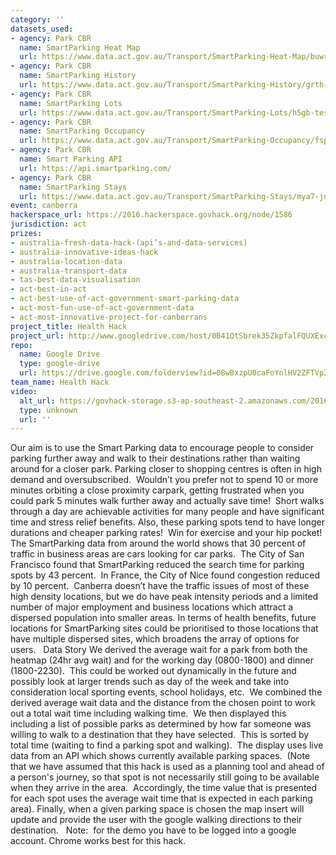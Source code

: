 ```yaml
---
category: ''
datasets_used:
- agency: Park CBR
  name: SmartParking Heat Map
  url: https://www.data.act.gov.au/Transport/SmartParking-Heat-Map/buwr-4ims
- agency: Park CBR
  name: SmartParking History
  url: https://www.data.act.gov.au/Transport/SmartParking-History/grth-myzs
- agency: Park CBR
  name: SmartParking Lots
  url: https://www.data.act.gov.au/Transport/SmartParking-Lots/h5gb-tess
- agency: Park CBR
  name: SmartParking Occupancy
  url: https://www.data.act.gov.au/Transport/SmartParking-Occupancy/fspr-n6cz
- agency: Park CBR
  name: Smart Parking API
  url: https://api.smartparking.com/
- agency: Park CBR
  name: SmartParking Stays
  url: https://www.data.act.gov.au/Transport/SmartParking-Stays/mya7-jn3e
event: canberra
hackerspace_url: https://2016.hackerspace.govhack.org/node/1586
jurisdiction: act
prizes:
- australia-fresh-data-hack-(api’s-and-data-services)
- australia-innovative-ideas-hack
- australia-location-data
- australia-transport-data
- tas-best-data-visualisation
- act-best-in-act
- act-best-use-of-act-government-smart-parking-data
- act-most-fun-use-of-act-government-data
- act-most-innovative-project-for-canberrans
project_title: Health Hack
project_url: http://www.googledrive.com/host/0B41QtSbrek35ZkpfalFQUXExcGM
repo:
  name: Google Drive
  type: google-drive
  url: https://drive.google.com/folderview?id=0BwBxzpU0caFoYnlHV2ZFTVp3aFk&usp=sharing
team_name: Health Hack
video:
  alt_url: https://govhack-storage.s3-ap-southeast-2.amazonaws.com/2016/HealthHack.mp4
  type: unknown
  url: ''
---
```


Our aim is to use the Smart Parking data to encourage people to consider parking further away and walk to their destinations rather than waiting around for a closer park.
Parking closer to shopping centres is often in high demand and oversubscribed.  Wouldn’t you prefer not to spend 10 or more minutes orbiting a close proximity carpark, getting frustrated when you could park 5 minutes walk further away and actually save time!  Short walks through a day are achievable activities for many people and have significant time and stress relief benefits. Also, these parking spots tend to have longer durations and cheaper parking rates!  Win for exercise and your hip pocket!
The SmartParking data from around the world shows that 30 percent of traffic in business areas are cars looking for car parks.  The City of San Francisco found that SmartParking reduced the search time for parking spots by 43 percent.  In France, the City of Nice found congestion reduced by 10 percent.  Canberra doesn’t have the traffic issues of most of these high density locations, but we do have peak intensity periods and a limited number of major employment and business locations which attract a dispersed population into smaller areas.
In terms of health benefits, future locations for SmartParking sites could be prioritised to those locations that have multiple dispersed sites, which broadens the array of options for users.
 
Data Story
We derived the average wait for a park from both the heatmap (24hr avg wait) and for the working day (0800-1800) and dinner (1800-2230).  This could be worked out dynamically in the future and possibly look at larger trends such as day of the week and take into consideration local sporting events, school holidays, etc.  We combined the derived average wait data and the distance from the chosen point to work out a total wait time including walking time. 
We then displayed this including a list of possible parks as determined by how far someone was willing to walk to a destination that they have selected.  This is sorted by total time (waiting to find a parking spot and walking).  The display uses live data from an API which shows currently available parking spaces.  (Note that we have assumed that this hack is used as a planning tool and ahead of a person's journey, so that spot is not necessarily still going to be available when they arrive in the area.  Accordingly, the time value that is presented for each spot uses the average wait time that is expected in each parking area).
Finally, when a given parking space is chosen the map insert will update and provide the user with the google walking directions to their destination.
 
Note:  for the demo you have to be logged into a google account. Chrome works best for this hack.